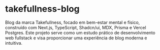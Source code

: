 # takefullness-blog
 Blog da marca Takefullness, focado em bem-estar mental e físico, construído com Next.js, TypeScript, Shadcn/ui, MDX, Prisma e Vercel Postgres. Este projeto serve como um estudo prático de desenvolvimento web fullstack e visa proporcionar uma experiência de blog moderna e intuitiva.
